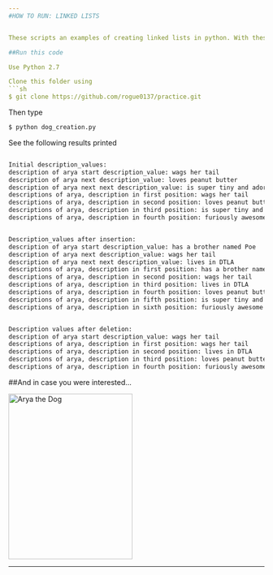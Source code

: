 ```yaml
---
#HOW TO RUN: LINKED LISTS


These scripts an examples of creating linked lists in python. With these classes, several descriptions of the dog Arya are instantiated. The linked list **descriptions_of_arya** is then instantiated. Previously instantiated descriptions are added to **descriptions_of_arya** using a . Two further description are added using the method **insert_new description**. Later, the method **delete_old_description** is used to delete the description at position 1. After all descriptions have been reordered, the description at position 4 is also removed. There are print outs of results along the way.

##Run this code

Use Python 2.7

Clone this folder using 
```sh
$ git clone https://github.com/rogue0137/practice.git
```

Then type
```sh
$ python dog_creation.py
```
 
See the following results printed
```sh

Initial description_values:
description of arya start description_value: wags her tail
description of arya next description_value: loves peanut butter
description of arya next next description_value: is super tiny and adorable
descriptions of arya, description in first position: wags her tail
descriptions of arya, description in second position: loves peanut butter
descriptions of arya, description in third position: is super tiny and adorable
descriptions of arya, description in fourth position: furiously awesome


Description_values after insertion:
description of arya start description_value: has a brother named Poe
description of arya next description_value: wags her tail
description of arya next next description_value: lives in DTLA
descriptions of arya, description in first position: has a brother named Poe
descriptions of arya, description in second position: wags her tail
descriptions of arya, description in third position: lives in DTLA
descriptions of arya, description in fourth position: loves peanut butter
descriptions of arya, description in fifth position: is super tiny and adorable
descriptions of arya, description in sixth position: furiously awesome


Description values after deletion:
description of arya start description_value: wags her tail
descriptions of arya, description in first position: wags her tail
descriptions of arya, description in second position: lives in DTLA
descriptions of arya, description in third position: loves peanut butter
descriptions of arya, description in fourth position: furiously awesome
``` 

##And in case you were interested...

<img src="http://imgur.com/a/w63Vs" width="244" height="326" alt="Arya the Dog" />

---
```

